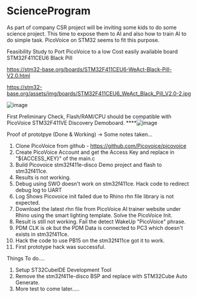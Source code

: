 # ScienceProgram
As part of company CSR project will be inviting some kids to do some science project. This time to expose them to AI and also how to train AI to do simple task. PicoVoice on STM32 seems to fit this purpose.

Feasibility Study to Port PicoVoice to a low Cost easily available board STM32F411CEU6 Black Pill 

https://stm32-base.org/boards/STM32F411CEU6-WeAct-Black-Pill-V2.0.html

https://stm32-base.org/assets/img/boards/STM32F411CEU6_WeAct_Black_Pill_V2.0-2.jpg

![image](https://github.com/cthun70/ScienceProgram/assets/13252483/72b67992-7c11-45f7-98fe-6e653ffa99bd)


First Preliminary Check, Flash/RAM/CPU should be compatible with PicoVoice STM32F411VE Discovery Demoboard.
****![image](https://github.com/cthun70/ScienceProgram/assets/13252483/a942d6fa-923e-49ed-8c52-a1d154d99071)

Proof of prototpye (Done & Working) -> Some notes taken...
1. Clone PicoVoice from github - https://github.com/Picovoice/picovoice
2. Create PicoVoice Account and get the Access Key and replace in "${ACCESS_KEY}" of the main.c
3. Build Picovoice stm32f411e-disco Demo project and flash to stm32f411ce.
4. Results is not working.
5. Debug using SWO doesn't work on stm32f411ce. Hack code to redirect debug log to UART
6. Log Shows Picovoice init failed due to Rhino rhn file library is not expected.
7. Download the latest rhn file from PicoVoice AI trainer website under Rhino using the smart lighting template. Solve the PicoVoice Init.
8. Result is still not working. Fail the detect WakeUp "PicoVoice" phrase.
9. PDM CLK is ok but the PDM Data is connected to PC3 which doesn't exists in stm32f411ce.
10. Hack the code to use PB15 on the stm32f411ce got it to work.
11. First prototype hack was successful.

Things To do....

1. Setup ST32CubeIDE Development Tool
2. Remove the stm32f411e-disco BSP and replace with STM32Cube Auto Generate.
3. More test to come later.....
